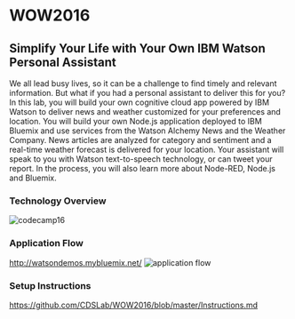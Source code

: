 # WOW2016

## Simplify Your Life with Your Own IBM Watson Personal Assistant
We all lead busy lives, so it can be a challenge to find timely and relevant information. But what if you had a personal assistant to deliver this for you? In this lab, you will build your own cognitive cloud app powered by IBM Watson to deliver news and weather customized for your preferences and location. You will build your own Node.js application deployed to IBM Bluemix and use services from the Watson Alchemy News and the Weather Company. News articles are analyzed for category and sentiment and a real-time weather forecast is delivered for your location. Your assistant will speak to you with Watson text-to-speech technology, or can tweet your report. In the process, you will also learn more about Node-RED, Node.js and Bluemix.

### Technology Overview
![codecamp16](https://cloud.githubusercontent.com/assets/12015008/19007253/c430234c-8718-11e6-8ff9-a328229e018a.png)

### Application Flow
http://watsondemos.mybluemix.net/
![application flow](https://cloud.githubusercontent.com/assets/12015008/19007434/e266c7b6-8719-11e6-9ea6-460f2a83cd68.png)

### Setup Instructions
https://github.com/CDSLab/WOW2016/blob/master/Instructions.md
